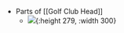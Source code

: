 - Parts of [[Golf Club Head]]
	- ![](https://lh7-us.googleusercontent.com/5Z_UBimCDAej49CySaK4b4updui0VMNH9DxIQSAduTIrJhjWE4WUbZSyTmZ2CRpJIpjAzWYs9ieU8baaa_pr4GNlYWlpfvWVet0DKl_nlftoLDKQUaO8JJVWiWt4p2PNW4IGpIACT7fWwjrKYlUwBfKC7U0gIwBSgT7HimZnoY8lqmOU933NVCuPlOcL){:height 279, :width 300}